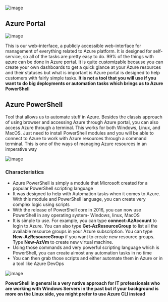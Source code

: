 ![image](https://github.com/user-attachments/assets/0a0140ed-3141-43bf-82ab-55a69613f206)

## Azure Portal

![image](https://github.com/user-attachments/assets/049b88ce-db9b-4fd6-b6e7-0bba0cc11829)

This is our web-interface, a publicly accessible web-interface for management of everything related to Azure platform.
It is designed for self-service, so all of the tasks are pretty easy to do.
99% of the things with azure can be done in Azure portal.
It is quite customizable because you can create your own dashboards to get a quick glance at your Azure resources and their statuses but what is important is Azure portal is designed to help customers with fairly simple tasks.
**It is not a tool that you will use if you want to do big deployments or automation tasks which brings us to Azure PowerShell**

## Azure PowerShell

Tool that allows us to automate stuff in Azure. Besides the classis approach of using browser and accessing Azure through Azure portal, you can also access Azure through a terminal. This works for both Windows, Linux, and MacOS. 
Just need to install PowerShell modules and you will be able to connect to Azure to work with Azure resources through a command terminal. This is one of the ways of managing Azure resources in an imperative way

![image](https://github.com/user-attachments/assets/5ef60d30-ab53-438e-b0ab-00b5d49a252a)

### Characteristics
- Azure PowerShell is simply a module that Microsoft created for a popular PowerShell scripting language
- It was designed to help with Automation tasks when it comes to Azure. With this module and PowerShell language, you can create very complex logic using scripts
- With the release of PowerShell core in 2016, you can now use PowerShell in any operating system- Windows, linux, MacOS
- It is simple to use. For example, you can type **connect-AzAccount** to login to Azure. You can also type **Get-AzResourceGroup** to list all the available resource groups in your Azure subscription. You can type **New-AzResourceGroup** if you want to create new resource groups. Type **New-AzVm** to create new virtual machine.
- Using those commands and very powerful scripting language which is PowerShell, you can create almost any automation tasks in no time
- You can then grab those scripts and either automate them in Azure or in a tool like Azure DevOps

![image](https://github.com/user-attachments/assets/462acd42-0fbf-4b86-bfa3-64632dd98794)

**PowerShell in general is a very native approach for IT professionals who are working with Windows Servers in the past but if your background is more on the Linux side, you might prefer to use **Azure CLI** instead**
 
